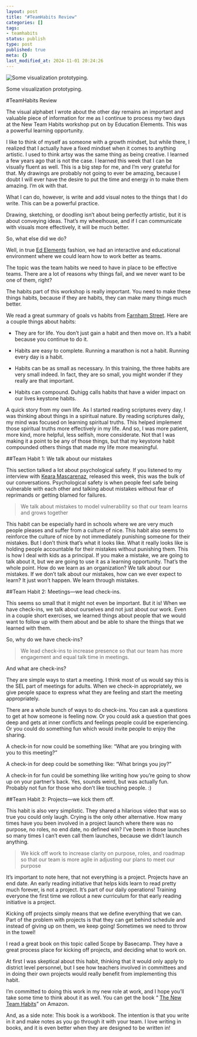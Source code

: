```yaml
---
layout: post
title: "#TeamHabits Review"
categories: []
tags:
- teamhabits
status: publish
type: post
published: true
meta: {}
last_modified_at: 2024-11-01 20:24:26
---
```


![Some visualization prototyping.](/squarespace_images/content_v1_4fffa949e4b0b4590d67b4e7_1573366503084-NC7V0ASGDA904G02XR8G_UNADJUSTEDNONRAW_thumb_380c.jpg_)
        
          
        

        
          
          
Some visualization prototyping.
  


  



#TeamHabits Review



The visual alphabet I wrote about the other day remains an important and valuable piece of information for me as I continue to process my two days at the New Team Habits workshop put on by Education Elements. This was a powerful learning opportunity.


I like to think of myself as someone with a growth mindset, but while there, I realized that I actually have a fixed mindset when it comes to anything artistic. I used to think artsy was the same thing as being creative. I learned a few years ago that is not the case. I learned this week that I can be visually fluent as well. This is a big step for me, and I’m very grateful for that. My drawings are probably not going to ever be amazing, because I doubt I will ever have the desire to put the time and energy in to make them amazing. I’m ok with that.


What I can do, however, is write and add visual notes to the things that I do write. This can be a powerful practice.


Drawing, sketching, or doodling isn’t about being perfectly artistic, but it is about conveying ideas. That’s my wheelhouse, and if I can communicate with visuals more effectively, it will be much better.


So, what else did we do?


Well, in true 
[Ed Elements](http://edelements.com) fashion, we had an interactive and educational environment where we could learn how to work better as teams.


The topic was the team habits we need to have in place to be effective teams. There are a lot of reasons why things fail, and we never want to be one of them, right?


The habits part of this workshop is really important. You need to make these things habits, because if they are habits, they can make many things much better.


We read a great summary of goals vs habits from 
[Farnham Street](https://fs.blog/2017/06/habits-vs-goals/). Here are a couple things about habits:


- They are for life. You don’t just gain a habit and then move on. It’s a habit because you continue to do it.


- Habits are easy to complete. Running a marathon is not a habit. Running every day is a habit.


- Habits can be as small as necessary. In this training, the three habits are very small indeed. In fact, they are so small, you might wonder if they really are that important.


- Habits can compound. Duhigg calls habits that have a wider impact on our lives 
keystone habits.


A quick story from my own life. As I started reading scriptures every day, I was thinking about things in a spiritual nature. By reading scriptures daily, my mind was focused on learning spiritual truths. This helped implement those spiritual truths more effectively in my life. And so, I was more patient, more kind, more helpful, less selfish, more considerate. Not that I was making it a point to be any of those things, but that my keystone habit compounded others things that made my life more meaningful.


##Team Habit 1: We talk about our mistakes



This section talked a lot about psychological safety. If you listened to my interview with 
[Keara Mascarenaz ](http://transformativeprincipal.org/episode303) released this week, this was the bulk of our conversations. Psychological safety is when people feel safe being vulnerable with each other and talking about mistakes without fear of reprimands or getting blamed for failures.


>We talk about mistakes to model vulnerability so that our team learns and grows together



This habit can be especially hard in schools where we are very much people pleases and suffer from a culture of nice. This habit also seems to reinforce the culture of nice by not immediately punishing someone for their mistakes. But I don’t think that’s what it looks like. What it really looks like is holding people accountable for their mistakes without punishing them. This is how I deal with kids as a principal. If you make a mistake, we are going to talk about it, but we are going to use it as a learning opportunity. That’s the whole point. How do we learn as an organization? We talk about our mistakes. If we don’t talk about our mistakes, how can we ever expect to learn? It just won’t happen. We learn through mistakes.


##Team Habit 2: Meetings—we lead check-ins.



This seems so small that it might not even be important. But it is! When we have check-ins, we talk about ourselves and not just about our work. Even in a couple short exercises, we learned things about people that we would want to follow up with them about and be able to share the things that we learned with them.


So, why do we have check-ins?


>We lead check-ins to increase presence so that our team has more engagement and equal talk time in meetings.



And what are check-ins?


They are simple ways to start a meeting. I think most of us would say this is the SEL part of meetings for adults. When we check-in appropriately, we give people space to express what they are feeling and start the meeting appropriately.


There are a whole bunch of ways to do check-ins. You can ask a questions to get at how someone is feeling 
now. Or you could ask a question that goes 
deep and gets at inner conflicts and feelings people could be experiencing. Or you could do something 
fun which would invite people to enjoy the sharing.


A check-in for now could be something like: “What are you bringing with you to this meeting?”


A check-in for deep could be something like: “What brings you joy?”


A check-in for fun could be something like writing how you’re going to show up on your partner’s back. Yes, sounds weird, but was actually fun. Probably not fun for those who don’t like touching people. :)


##Team Habit 3: Projects—we kick them off.



This habit is also very simplistic. They shared a hilarious video that was so true you could only laugh. Crying is the only other alternative. How many times have you been involved in a project launch where there was no purpose, no roles, no end date, no defined win? I’ve been in those launches so many times I can’t even call them launches, because we didn’t launch anything.


>We kick off work to increase clarity on purpose, roles, and roadmap so that our team is more agile in adjusting our plans to meet our purpose



It’s important to note here, that not everything is a project. Projects have an end date. An early reading initiative that helps kids learn to read pretty much forever, is not a project. It’s part of our daily operations! Training everyone the first time we rollout a new curriculum for that early reading initiative is a project.


Kicking off projects simply means that we define everything that we can. Part of the problem with projects is that they can get behind schedule and instead of giving up on them, we keep going! Sometimes we need to throw in the towel!


I read a great book on this topic called Scope by Basecamp. They have a great process place for kicking off projects, and deciding what to work on.


At first I was skeptical about this habit, thinking that it would only apply to district level personnel, but I see how teachers involved in committees and in doing their own projects would really benefit from implementing this habit.


I’m committed to doing this work in my new role at work, and I hope you’ll take some time to think about it as well. You can get the book “
[The New Team Habits](https://amzn.to/2qGVRbu)” on Amazon.

And, as a side note: This book is a workbook. The intention is that you write in it and make notes as you go through it with your team. I love writing in books, and it is even better when they are designed to be written in!
